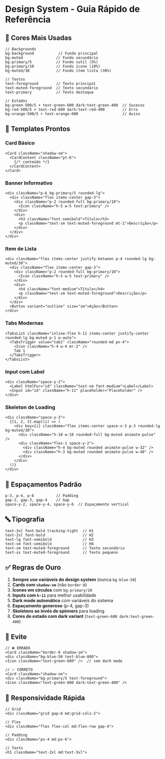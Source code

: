 # Design System - Guia Rápido de Referência

## 🎨 Cores Mais Usadas

```tsx
// Backgrounds
bg-background           // Fundo principal
bg-muted               // Fundo secundário
bg-primary/5           // Fundo sutil (5%)
bg-primary/10          // Fundo ícone (10%)
bg-muted/30            // Fundo item lista (30%)

// Textos
text-foreground        // Texto principal
text-muted-foreground  // Texto secundário
text-primary           // Texto destaque

// Estados
bg-green-500/5 + text-green-600 dark:text-green-400  // Sucesso
bg-red-500/5 + text-red-600 dark:text-red-400        // Erro
bg-orange-500/5 + text-orange-600                    // Aviso
```

## 🧩 Templates Prontos

### Card Básico
```tsx
<Card className="shadow-sm">
  <CardContent className="pt-6">
    {/* conteúdo */}
  </CardContent>
</Card>
```

### Banner Informativo
```tsx
<div className="p-6 bg-primary/5 rounded-lg">
  <div className="flex items-center gap-3">
    <div className="p-2 rounded-full bg-primary/10">
      <Icon className="h-5 w-5 text-primary" />
    </div>
    <div>
      <h3 className="font-semibold">Título</h3>
      <p className="text-sm text-muted-foreground mt-1">Descrição</p>
    </div>
  </div>
</div>
```

### Item de Lista
```tsx
<div className="flex items-center justify-between p-4 rounded-lg bg-muted/30">
  <div className="flex items-center gap-3">
    <div className="p-2 rounded-full bg-primary/10">
      <Icon className="h-5 w-5 text-primary" />
    </div>
    <div>
      <h4 className="font-medium">Título</h4>
      <p className="text-sm text-muted-foreground">Descrição</p>
    </div>
  </div>
  <Button variant="outline" size="sm">Ação</Button>
</div>
```

### Tabs Modernas
```tsx
<TabsList className="inline-flex h-11 items-center justify-center rounded-lg bg-muted p-1 w-auto">
  <TabsTrigger value="tab1" className="rounded-md px-4">
    <Icon className="h-4 w-4 mr-2" />
    Tab 1
  </TabsTrigger>
</TabsList>
```

### Input com Label
```tsx
<div className="space-y-2">
  <Label htmlFor="id" className="text-sm font-medium">Label</Label>
  <Input id="id" className="h-11" placeholder="Placeholder" />
</div>
```

### Skeleton de Loading
```tsx
<div className="space-y-3">
  {[1, 2, 3].map((i) => (
    <div key={i} className="flex items-center space-x-3 p-3 rounded-lg bg-muted/30">
      <div className="h-10 w-10 rounded-full bg-muted animate-pulse" />
      <div className="flex-1 space-y-2">
        <div className="h-4 bg-muted rounded animate-pulse w-32" />
        <div className="h-3 bg-muted rounded animate-pulse w-48" />
      </div>
    </div>
  ))}
</div>
```

## 📏 Espaçamentos Padrão

```tsx
p-3, p-4, p-6          // Padding
gap-2, gap-3, gap-4    // Gap
space-y-2, space-y-4, space-y-6  // Espaçamento vertical
```

## 🔤 Tipografia

```tsx
text-3xl font-bold tracking-tight  // H1
text-2xl font-bold                 // H2
text-lg font-semibold              // H3
text-sm font-semibold              // H4
text-sm text-muted-foreground      // Texto secundário
text-xs text-muted-foreground      // Texto pequeno
```

## ✅ Regras de Ouro

1. **Sempre use variáveis do design system** (nunca `bg-blue-50`)
2. **Cards com `shadow-sm`** (não `border-0`)
3. **Ícones em círculos** com `bg-primary/10`
4. **Inputs com `h-11`** para melhor usabilidade
5. **Dark mode automático** com variáveis do sistema
6. **Espaçamento generoso** (p-4, gap-3)
7. **Skeletons ao invés de spinners** para loading
8. **Cores de estado com dark variant** (`text-green-600 dark:text-green-400`)

## 🚫 Evite

```tsx
// ❌ ERRADO
<Card className="border-0 shadow-sm">
<div className="bg-blue-50 text-blue-800">
<Icon className="text-green-600" />  // sem dark mode

// ✅ CORRETO
<Card className="shadow-sm">
<div className="bg-primary/5 text-foreground">
<Icon className="text-green-600 dark:text-green-400" />
```

## 📱 Responsividade Rápida

```tsx
// Grid
<div className="grid gap-6 md:grid-cols-2">

// Flex
<div className="flex flex-col md:flex-row gap-4">

// Padding
<div className="px-4 md:px-6">

// Texto
<h1 className="text-2xl md:text-3xl">
```
